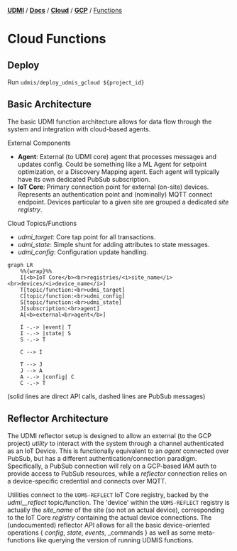 [**UDMI**](../../../) / [**Docs**](../../) / [**Cloud**](../) / [**GCP**](./) / [Functions](#)

# Cloud Functions

## Deploy

Run `udmis/deploy_udmis_gcloud ${project_id}`

## Basic Architecture

The basic UDMI function architecture allows for data flow through the system and integration
with cloud-based agents.

External Components
* **Agent**: External (to UDMI core) agent that processes messages and updates config. Could be
  something like a ML Agent for setpoint optimization, or a Discovery Mapping agent. Each agent will
  typically have its own dedicated PubSub subscription.
* **IoT Core**: Primary connection point for external (on-site) devices. Represents an authentication
  point and (nominally) MQTT connect endpoint. Devices particular to a given site are grouped
  a dedicated _site registry_.

Cloud Topics/Functions
* _udmi\_target_: Core tap point for all transactions.
* _udmi\_state_: Simple shunt for adding attributes to state messages.
* _udmi\_config_: Configuration update handling.

```mermaid
graph LR
    %%{wrap}%%
    I[<b>IoT Core</b><br>registries/<i>site_name</i><br>devices/<i>device_name</i>]
    T[topic/function:<br>udmi_target]
    C[topic/function:<br>udmi_config]
    S[topic/function:<br>udmi_state]
    J[subscription:<br>agent]
    A[<b>external<br>agent</b>]

    I -.-> |event| T
    I -.-> |state| S
    S -.-> T

    C --> I

    T --> J
    J --> A
    A -.-> |config| C
    C -.-> T
```
(solid lines are direct API calls, dashed lines are PubSub messages)

## Reflector Architecture

The UDMI reflector setup is designed to allow an external (to the GCP project) _utility_ to interact
with the system through a channel authenticated as an IoT Device. This is functionally equivalent
to an _agent_ connected over PubSub, but has a different authentication/connection paradigm. Specifically,
a PubSub connection will rely on a GCP-based IAM auth to provide access to PubSub resources,
while a _reflector_ connection relies on a device-specific credential and connects over MQTT.

Utilities connect to the `UDMS-REFLECT` IoT Core registry, backed by the _udmi__reflect_ topic/function.
The 'device' within the `UDMS-REFLECT` registry is actually the _site\_name_ of the site (so not
an actual device), corresponding to the IoT Core _registry_ containing the actual device connections. The
(undocumented) reflector API allows for all the basic device-oriented operations { _config_, _state_, _events_,
_commands } as well as some meta-functions like querying the version of running UDMIS functions.
